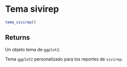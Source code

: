 # Tema sivirep

```r
tema_sivirep()
```

## Returns

Un objeto tema de `ggplot2`.

Tema `ggplot2` personalizado para los reportes de `sivirep`.
